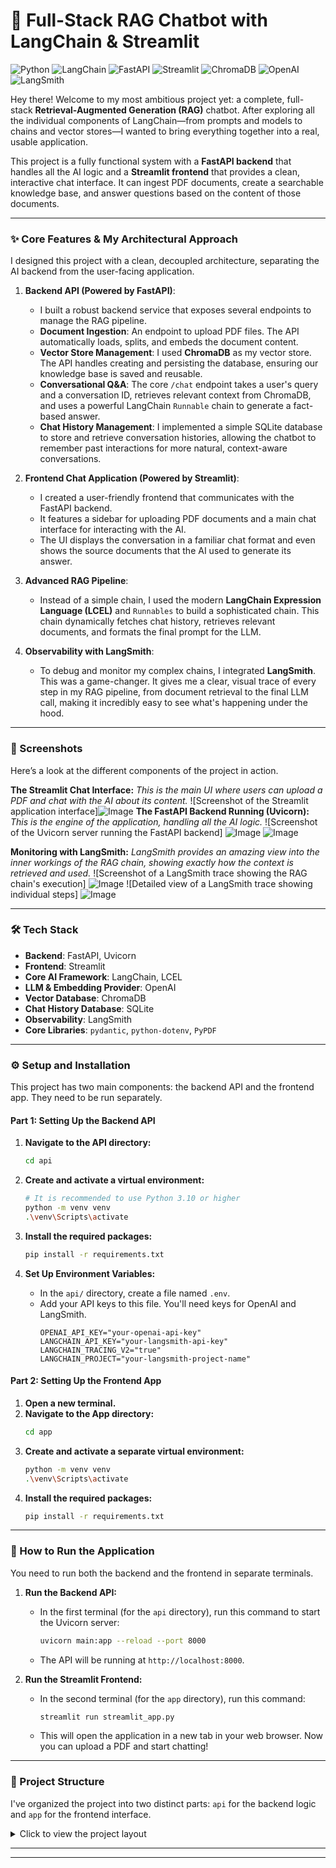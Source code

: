 # 🧠 Full-Stack RAG Chatbot with LangChain & Streamlit

![Python](https://img.shields.io/badge/Python-3.10-blue?style=for-the-badge&logo=python) ![LangChain](https://img.shields.io/badge/LangChain-0086CB?style=for-the-badge&logo=langchain) ![FastAPI](https://img.shields.io/badge/FastAPI-009688?style=for-the-badge&logo=fastapi) ![Streamlit](https://img.shields.io/badge/Streamlit-FF4B4B?style=for-the-badge&logo=streamlit) ![ChromaDB](https://img.shields.io/badge/Chroma-5B33F3?style=for-the-badge&logo=chroma) ![OpenAI](https://img.shields.io/badge/OpenAI-412991?style=for-the-badge&logo=openai) ![LangSmith](https://img.shields.io/badge/LangSmith-FD8C23?style=for-the-badge)

Hey there! Welcome to my most ambitious project yet: a complete, full-stack **Retrieval-Augmented Generation (RAG)** chatbot. After exploring all the individual components of LangChain—from prompts and models to chains and vector stores—I wanted to bring everything together into a real, usable application.

This project is a fully functional system with a **FastAPI backend** that handles all the AI logic and a **Streamlit frontend** that provides a clean, interactive chat interface. It can ingest PDF documents, create a searchable knowledge base, and answer questions based on the content of those documents.

---

### ✨ Core Features & My Architectural Approach

I designed this project with a clean, decoupled architecture, separating the AI backend from the user-facing application.

1.  **Backend API (Powered by FastAPI)**:
    -   I built a robust backend service that exposes several endpoints to manage the RAG pipeline.
    -   **Document Ingestion**: An endpoint to upload PDF files. The API automatically loads, splits, and embeds the document content.
    -   **Vector Store Management**: I used **ChromaDB** as my vector store. The API handles creating and persisting the database, ensuring our knowledge base is saved and reusable.
    -   **Conversational Q&A**: The core `/chat` endpoint takes a user's query and a conversation ID, retrieves relevant context from ChromaDB, and uses a powerful LangChain `Runnable` chain to generate a fact-based answer.
    -   **Chat History Management**: I implemented a simple SQLite database to store and retrieve conversation histories, allowing the chatbot to remember past interactions for more natural, context-aware conversations.

2.  **Frontend Chat Application (Powered by Streamlit)**:
    -   I created a user-friendly frontend that communicates with the FastAPI backend.
    -   It features a sidebar for uploading PDF documents and a main chat interface for interacting with the AI.
    -   The UI displays the conversation in a familiar chat format and even shows the source documents that the AI used to generate its answer.

3.  **Advanced RAG Pipeline**:
    -   Instead of a simple chain, I used the modern **LangChain Expression Language (LCEL)** and `Runnables` to build a sophisticated chain. This chain dynamically fetches chat history, retrieves relevant documents, and formats the final prompt for the LLM.

4.  **Observability with LangSmith**:
    -   To debug and monitor my complex chains, I integrated **LangSmith**. This was a game-changer. It gives me a clear, visual trace of every step in my RAG pipeline, from document retrieval to the final LLM call, making it incredibly easy to see what's happening under the hood.

---

### 📸 Screenshots

Here’s a look at the different components of the project in action.

**The Streamlit Chat Interface:**
*This is the main UI where users can upload a PDF and chat with the AI about its content.*
![Screenshot of the Streamlit application interface]![Image](https://github.com/user-attachments/assets/1c9f7553-0fc1-443b-97c9-da44f7fc5597)
**The FastAPI Backend Running (Uvicorn):**
*This is the engine of the application, handling all the AI logic.*
![Screenshot of the Uvicorn server running the FastAPI backend] ![Image](https://github.com/user-attachments/assets/01c3068e-2350-4828-a27a-60f9b51b4fdd)
![Image](https://github.com/user-attachments/assets/a77c87c1-dafd-4519-9104-65772064ee7d)

**Monitoring with LangSmith:**
*LangSmith provides an amazing view into the inner workings of the RAG chain, showing exactly how the context is retrieved and used.*
![Screenshot of a LangSmith trace showing the RAG chain's execution] ![Image](https://github.com/user-attachments/assets/500de463-04c2-4088-93fe-c40982af4fb1)
![Detailed view of a LangSmith trace showing individual steps] ![Image](https://github.com/user-attachments/assets/a056fd7d-ceb1-429e-ace6-bfc76fd37451)

---

### 🛠️ Tech Stack

-   **Backend**: FastAPI, Uvicorn
-   **Frontend**: Streamlit
-   **Core AI Framework**: LangChain, LCEL
-   **LLM & Embedding Provider**: OpenAI
-   **Vector Database**: ChromaDB
-   **Chat History Database**: SQLite
-   **Observability**: LangSmith
-   **Core Libraries**: `pydantic`, `python-dotenv`, `PyPDF`

---

### ⚙️ Setup and Installation

This project has two main components: the backend API and the frontend app. They need to be run separately.

#### Part 1: Setting Up the Backend API

1.  **Navigate to the API directory:**
    ```bash
    cd api
    ```

2.  **Create and activate a virtual environment:**
    ```bash
    # It is recommended to use Python 3.10 or higher
    python -m venv venv
    .\venv\Scripts\activate
    ```

3.  **Install the required packages:**
    ```bash
    pip install -r requirements.txt
    ```

4.  **Set Up Environment Variables:**
    -   In the `api/` directory, create a file named `.env`.
    -   Add your API keys to this file. You'll need keys for OpenAI and LangSmith.
        ```env
        OPENAI_API_KEY="your-openai-api-key"
        LANGCHAIN_API_KEY="your-langsmith-api-key"
        LANGCHAIN_TRACING_V2="true"
        LANGCHAIN_PROJECT="your-langsmith-project-name" 
        ```

#### Part 2: Setting Up the Frontend App

1.  **Open a new terminal.**
2.  **Navigate to the App directory:**
    ```bash
    cd app
    ```
3.  **Create and activate a separate virtual environment:**
    ```bash
    python -m venv venv
    .\venv\Scripts\activate
    ```
4.  **Install the required packages:**
    ```bash
    pip install -r requirements.txt
    ```

---

### 🚀 How to Run the Application

You need to run both the backend and the frontend in separate terminals.

1.  **Run the Backend API:**
    -   In the first terminal (for the `api` directory), run this command to start the Uvicorn server:
        ```bash
        uvicorn main:app --reload --port 8000
        ```
    -   The API will be running at `http://localhost:8000`.

2.  **Run the Streamlit Frontend:**
    -   In the second terminal (for the `app` directory), run this command:
        ```bash
        streamlit run streamlit_app.py
        ```
    -   This will open the application in a new tab in your web browser. Now you can upload a PDF and start chatting!

---

### 🔬 Project Structure

I've organized the project into two distinct parts: `api` for the backend logic and `app` for the frontend interface.

<details>
<summary>Click to view the project layout</summary>

```
langchain_rag_chatbot/
│
├── api/
│   ├── main.py             # FastAPI application logic
│   ├── langchain_utils.py  # Core LangChain RAG implementation
│   ├── chroma_utils.py     # Functions for interacting with ChromaDB
│   ├── db_utils.py         # Functions for the SQLite chat history
│   ├── pydantic_models.py  # Pydantic models for API requests
│   ├── requirements.txt
│   └── .env                # (You need to create this)
│
└── app/
    ├── streamlit_app.py    # The main Streamlit UI
    ├── chat_interface.py   # UI components for the chat
    ├── sidebar.py          # UI components for the sidebar and uploader
    ├── api_utils.py        # Functions to call the FastAPI backend
    ├── requirements.txt
    └── venv/
```
</details>

---

---